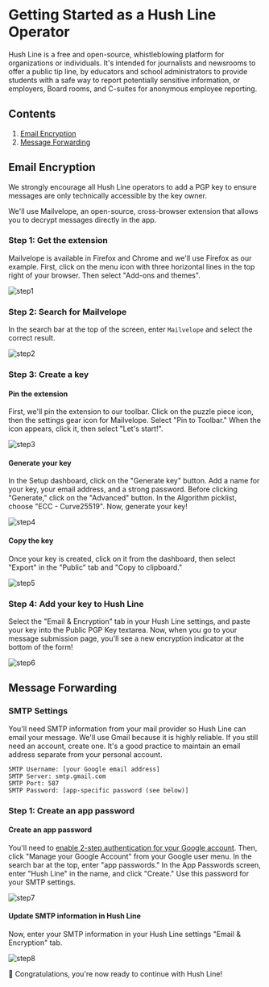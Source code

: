 # Getting Started as a Hush Line Operator

Hush Line is a free and open-source, whistleblowing platform for organizations or individuals. It's intended for journalists and newsrooms to offer a public tip line, by educators and school administrators to provide students with a safe way to report potentially sensitive information, or employers, Board rooms, and C-suites for anonymous employee reporting.

## Contents

1. [Email Encryption](#email-encryption)
2. [Message Forwarding](#message-forwarding)

## Email Encryption

We strongly encourage all Hush Line operators to add a PGP key to ensure messages are only technically accessible by the key owner. 

We'll use Mailvelope, an open-source, cross-browser extension that allows you to decrypt messages directly in the app.

### Step 1: Get the extension

Mailvelope is available in Firefox and Chrome and we'll use Firefox as our example. First, click on the menu icon with three horizontal lines in the top right of your browser. Then select "Add-ons and themes".

![step1](https://github.com/user-attachments/assets/b8a64098-9c89-4c64-a7bc-bda3bf6e884f)

### Step 2: Search for Mailvelope

In the search bar at the top of the screen, enter `Mailvelope` and select the correct result.

![step2](https://github.com/user-attachments/assets/615b2516-18f5-4946-8fdb-7dc07272bfe7)

### Step 3: Create a key

#### Pin the extension

First, we'll pin the extension to our toolbar. Click on the puzzle piece icon, then the settings gear icon for Mailvelope. Select "Pin to Toolbar." When the icon appears, click it, then select "Let's start!".

![step3](https://github.com/user-attachments/assets/ce1eac41-b4ad-4048-b5a2-765fbb5cb36c)

#### Generate your key

In the Setup dashboard, click on the "Generate key" button. Add a name for your key, your email address, and a strong password. Before clicking "Generate," click on the "Advanced" button. In the Algorithm picklist, choose "ECC - Curve25519". Now, generate your key!

![step4](https://github.com/user-attachments/assets/1af3e7f4-041c-4090-80bb-c4c5df4df0c9)

#### Copy the key

Once your key is created, click on it from the dashboard, then select "Export" in the "Public" tab and "Copy to clipboard."

![step5](https://github.com/user-attachments/assets/78a6f52b-9cc2-43e7-9cde-61f87c1e88f4)

### Step 4: Add your key to Hush Line

Select the "Email & Encryption" tab in your Hush Line settings, and paste your key into the Public PGP Key textarea. Now, when you go to your message submission page, you'll see a new encryption indicator at the bottom of the form! 

![step6](https://github.com/user-attachments/assets/59b99f80-0be1-4cfd-a1ec-aa4a3a816d12)


## Message Forwarding

### SMTP Settings

You'll need SMTP information from your mail provider so Hush Line can email your message. We'll use Gmail because it is highly reliable. If you still need an account, create one. It's a good practice to maintain an email address separate from your personal account.

```
SMTP Username: [your Google email address]
SMTP Server: smtp.gmail.com
SMTP Port: 587
SMTP Password: [app-specific password (see below)]
```

### Step 1: Create an app password

#### Create an app password

You'll need to [enable 2-step authentication for your Google account](https://support.google.com/accounts/answer/185839?hl=en&co=GENIE.Platform%3DDesktop). Then, click "Manage your Google Account" from your Google user menu. In the search bar at the top, enter "app passwords." In the App Passwords screen, enter "Hush Line" in the name, and click "Create." Use this password for your SMTP settings. 

![step7](https://github.com/user-attachments/assets/f08328a6-e12b-4986-a287-996312cbc1f3)

#### Update SMTP information in Hush Line

Now, enter your SMTP information in your Hush Line settings "Email & Encryption" tab.

![step8](https://github.com/user-attachments/assets/218ef288-0380-4e2d-b21d-80e0cff4b0df)

🎉 Congratulations, you're now ready to continue with Hush Line!
